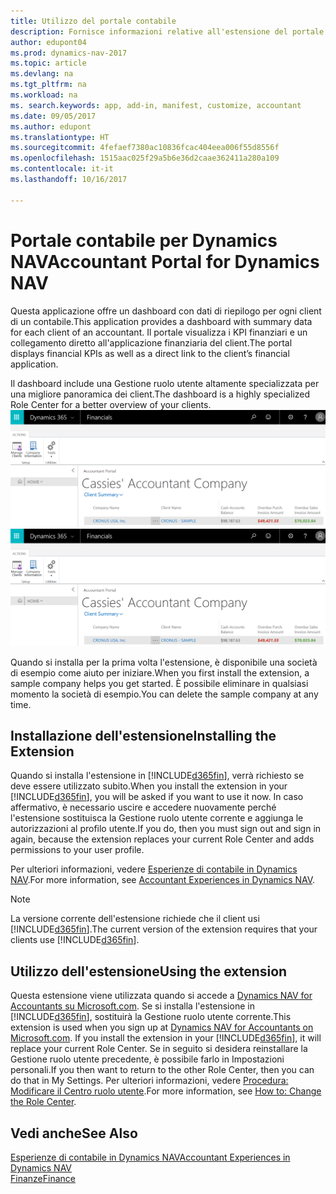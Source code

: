 ```yaml
---
title: Utilizzo del portale contabile
description: Fornisce informazioni relative all'estensione del portale contabile.
author: edupont04
ms.prod: dynamics-nav-2017
ms.topic: article
ms.devlang: na
ms.tgt_pltfrm: na
ms.workload: na
ms. search.keywords: app, add-in, manifest, customize, accountant
ms.date: 09/05/2017
ms.author: edupont
ms.translationtype: HT
ms.sourcegitcommit: 4fefaef7380ac10836fcac404eea006f55d8556f
ms.openlocfilehash: 1515aac025f29a5b6e36d2caae362411a280a109
ms.contentlocale: it-it
ms.lasthandoff: 10/16/2017

---
```

# <a name="accountant-portal-for-dynamics-nav"></a><span data-ttu-id="fa073-103">Portale contabile per Dynamics NAV</span><span class="sxs-lookup"><span data-stu-id="fa073-103">Accountant Portal for Dynamics NAV</span></span>
<span data-ttu-id="fa073-104">Questa applicazione offre un dashboard con dati di riepilogo per ogni client di un contabile.</span><span class="sxs-lookup"><span data-stu-id="fa073-104">This application provides a dashboard with summary data for each client of an accountant.</span></span> <span data-ttu-id="fa073-105">Il portale visualizza i KPI finanziari e un collegamento diretto all'applicazione finanziaria del client.</span><span class="sxs-lookup"><span data-stu-id="fa073-105">The portal displays financial KPIs as well as a direct link to the client’s financial application.</span></span>  

<span data-ttu-id="fa073-106">Il dashboard include una Gestione ruolo utente altamente specializzata per una migliore panoramica dei client.</span><span class="sxs-lookup"><span data-stu-id="fa073-106">The dashboard is a highly specialized Role Center for a better overview of your clients.</span></span>  
<span data-ttu-id="fa073-107">[![Portale contabile](./media/ui-extensions-accportal/accountant-portal.png)](https://go.microsoft.com/fwlink/?linkid=851257)</span><span class="sxs-lookup"><span data-stu-id="fa073-107">[![Accountant Portal](./media/ui-extensions-accportal/accountant-portal.png)](https://go.microsoft.com/fwlink/?linkid=851257)</span></span>

<span data-ttu-id="fa073-108">Quando si installa per la prima volta l'estensione, è disponibile una società di esempio come aiuto per iniziare.</span><span class="sxs-lookup"><span data-stu-id="fa073-108">When you first install the extension, a sample company helps you get started.</span></span> <span data-ttu-id="fa073-109">È possibile eliminare in qualsiasi momento la società di esempio.</span><span class="sxs-lookup"><span data-stu-id="fa073-109">You can delete the sample company at any time.</span></span>  

## <a name="installing-the-extension"></a><span data-ttu-id="fa073-110">Installazione dell'estensione</span><span class="sxs-lookup"><span data-stu-id="fa073-110">Installing the Extension</span></span>
<span data-ttu-id="fa073-111">Quando si installa l'estensione in [!INCLUDE[d365fin](includes/d365fin_md.md)], verrà richiesto se deve essere utilizzato subito.</span><span class="sxs-lookup"><span data-stu-id="fa073-111">When you install the extension in your [!INCLUDE[d365fin](includes/d365fin_md.md)], you will be asked if you want to use it now.</span></span> <span data-ttu-id="fa073-112">In caso affermativo, è necessario uscire e accedere nuovamente perché l'estensione sostituisca la Gestione ruolo utente corrente e aggiunga le autorizzazioni al profilo utente.</span><span class="sxs-lookup"><span data-stu-id="fa073-112">If you do, then you must sign out and sign in again, because the extension replaces your current Role Center and adds permissions to your user profile.</span></span>  

<span data-ttu-id="fa073-113">Per ulteriori informazioni, vedere [Esperienze di contabile in Dynamics NAV](finance-accounting.md).</span><span class="sxs-lookup"><span data-stu-id="fa073-113">For more information, see [Accountant Experiences in Dynamics NAV](finance-accounting.md).</span></span>  

> [!NOTE]  
>  <span data-ttu-id="fa073-114">La versione corrente dell'estensione richiede che il client usi [!INCLUDE[d365fin](includes/d365fin_md.md)].</span><span class="sxs-lookup"><span data-stu-id="fa073-114">The current version of the extension requires that your clients use [!INCLUDE[d365fin](includes/d365fin_md.md)].</span></span>  

## <a name="using-the-extension"></a><span data-ttu-id="fa073-115">Utilizzo dell'estensione</span><span class="sxs-lookup"><span data-stu-id="fa073-115">Using the extension</span></span>
<span data-ttu-id="fa073-116">Questa estensione viene utilizzata quando si accede a [Dynamics NAV for Accountants su Microsoft.com](https://www.microsoft.com/en-us/dynamics365/financial-insights-for-accountants). Se si installa l'estensione in [!INCLUDE[d365fin](includes/d365fin_md.md)], sostituirà la Gestione ruolo utente corrente.</span><span class="sxs-lookup"><span data-stu-id="fa073-116">This extension is used when you sign up at [Dynamics NAV for Accountants on Microsoft.com](https://www.microsoft.com/en-us/dynamics365/financial-insights-for-accountants). If you install the extension in your [!INCLUDE[d365fin](includes/d365fin_md.md)], it will replace your current Role Center.</span></span> <span data-ttu-id="fa073-117">Se in seguito si desidera reinstallare la Gestione ruolo utente precedente, è possibile farlo in Impostazioni personali.</span><span class="sxs-lookup"><span data-stu-id="fa073-117">If you then want to return to the other Role Center, then you can do that in My Settings.</span></span> <span data-ttu-id="fa073-118">Per ulteriori informazioni, vedere [Procedura: Modificare il Centro ruolo utente](change-role.md).</span><span class="sxs-lookup"><span data-stu-id="fa073-118">For more information, see [How to: Change the Role Center](change-role.md).</span></span>  

## <a name="see-also"></a><span data-ttu-id="fa073-119">Vedi anche</span><span class="sxs-lookup"><span data-stu-id="fa073-119">See Also</span></span>
[<span data-ttu-id="fa073-120">Esperienze di contabile in Dynamics NAV</span><span class="sxs-lookup"><span data-stu-id="fa073-120">Accountant Experiences in Dynamics NAV</span></span>](finance-accounting.md)  
[<span data-ttu-id="fa073-121">Finanze</span><span class="sxs-lookup"><span data-stu-id="fa073-121">Finance</span></span>](finance.md)  

